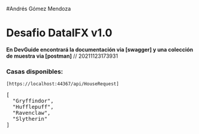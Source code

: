 #Andrés Gómez Mendoza
 # Desafio DataIFX v1.0

**En DevGuide encontrará la documentación via [swagger] y una colección de muestra via [postman]**
// 20211123173931

<h3>Casas disponibles: </h3> 
<code>[https://localhost:44367/api/HouseRequest]</code> <br>
<pre>[
  "Gryffindor",
  "Hufflepuff",
  "Ravenclaw",
  "Slytherin"
]</pre>
